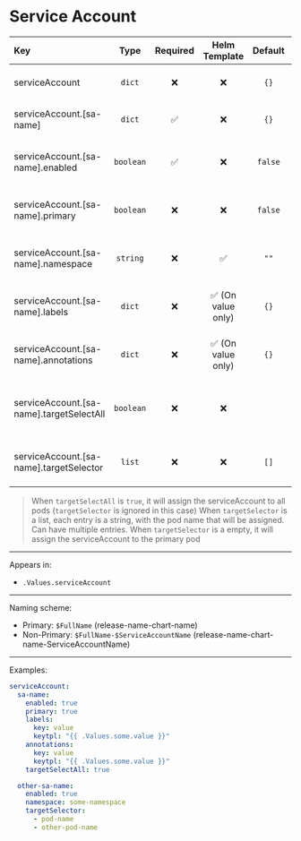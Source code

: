 # Service Account

| Key                                      |   Type    | Required |   Helm Template    | Default | Description                                             |
| :--------------------------------------- | :-------: | :------: | :----------------: | :-----: | :------------------------------------------------------ |
| serviceAccount                           |  `dict`   |    ❌    |         ❌         |  `{}`   | Define the serviceAccount as dicts                      |
| serviceAccount.[sa-name]                 |  `dict`   |    ✅    |         ❌         |  `{}`   | Holds service account definition                        |
| serviceAccount.[sa-name].enabled         | `boolean` |    ✅    |         ❌         | `false` | Enables or Disables the service account                 |
| serviceAccount.[sa-name].primary         | `boolean` |    ❌    |         ❌         | `false` | Sets the service account as primary                     |
| serviceAccount.[sa-name].namespace       | `string`  |    ❌    |         ✅         |  `""`   | Sets the namespace for the service account              |
| serviceAccount.[sa-name].labels          |  `dict`   |    ❌    | ✅ (On value only) |  `{}`   | Additional labels for service account                   |
| serviceAccount.[sa-name].annotations     |  `dict`   |    ❌    | ✅ (On value only) |  `{}`   | Additional annotations for service account              |
| serviceAccount.[sa-name].targetSelectAll | `boolean` |    ❌    |         ❌         |         | Whether to assign the serviceAccount to all pods or not |
| serviceAccount.[sa-name].targetSelector  |  `list`   |    ❌    |         ❌         |  `[]`   | Define the pod(s) to assign the serviceAccount          |

> When `targetSelectAll` is `true`, it will assign the serviceAccount to all pods (`targetSelector` is ignored in this case)
> When `targetSelector` is a list, each entry is a string, with the pod name that will be assigned. Can have multiple entries.
> When `targetSelector` is a empty, it will assign the serviceAccount to the primary pod

---

Appears in:

- `.Values.serviceAccount`

---

Naming scheme:

- Primary: `$FullName` (release-name-chart-name)
- Non-Primary: `$FullName-$ServiceAccountName` (release-name-chart-name-ServiceAccountName)

---

Examples:

```yaml
serviceAccount:
  sa-name:
    enabled: true
    primary: true
    labels:
      key: value
      keytpl: "{{ .Values.some.value }}"
    annotations:
      key: value
      keytpl: "{{ .Values.some.value }}"
    targetSelectAll: true

  other-sa-name:
    enabled: true
    namespace: some-namespace
    targetSelector:
      - pod-name
      - other-pod-name
```

